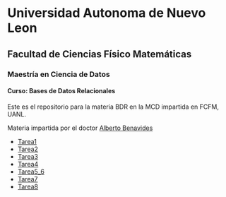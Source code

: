# Universidad Autonoma de Nuevo Leon
## Facultad de Ciencias Físico Matemáticas
### Maestría en Ciencia de Datos

#### Curso: Bases de Datos Relacionales

Este es el repositorio para la materia BDR en la MCD impartida en FCFM, UANL. 

Materia impartida por el doctor [Alberto Benavides](https://github.com/albertobenavides)

- [Tarea1](Tarea1/Tarea1.md)
- [Tarea2](Tarea2/Tarea2.md)
- [Tarea3](Tarea3/Tarea3.md)
- [Tarea4](Tarea4/Tarea4.md)
- [Tarea5_6](Tarea5+6/Tarea5+6.md)
- [Tarea7](Tarea7/Tarea7.md)
- [Tarea8](Tarea8/Tarea8.md)